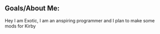 ## Goals/About Me:
Hey I am Exotic, I am an anspiring programmer and I plan to make some mods for Kirby
